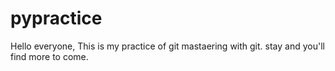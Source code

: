 # pypractice

Hello everyone,
This is my practice of git mastaering with git.
stay and you'll find more to come.
